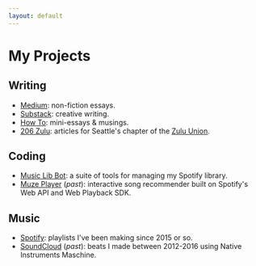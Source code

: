 ```yaml
---
layout: default
---
```


# My Projects
## Writing
- [Medium](https://okjuan.medium.com/): non-fiction essays.
- [Substack](https://okjuan.substack.com/): creative writing.
- [How To](https://okjuan.github.io/howto): mini-essays & musings.
- [206 Zulu](https://www.206zulu.org/author/juan-carlos-gallegos/): articles for Seattle's chapter of the [Zulu Union](https://www.thezuluunion.com/).

## Coding
- [Music Lib Bot](https://github.com/okjuan/music-lib-bot): a suite of tools for managing my Spotify library.
- [Muze Player](https://github.com/okjuan/muze) (*past*): interactive song recommender built on Spotify's Web API and Web Playback SDK.

## Music
- [Spotify](https://open.spotify.com/user/jcgalleg): playlists I've been making since 2015 or so.
- [SoundCloud](https://soundcloud.com/baba-guano) (*past*): beats I made between 2012-2016 using Native Instruments Maschine.
